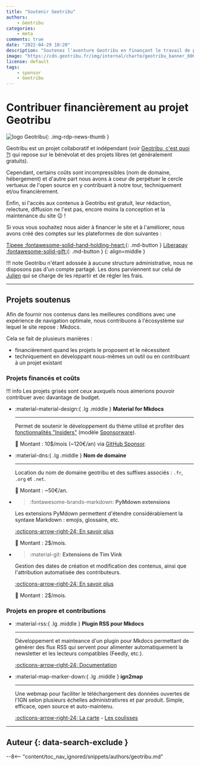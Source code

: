```yaml
---
title: "Soutenir Geotribu"
authors:
    - Geotribu
categories:
    - meta
comments: true
date: "2022-04-29 10:20"
description: "Soutenez l'aventure Geotribu en finançant le travail de personnes bénévoles et passionnées !"
image: "https://cdn.geotribu.fr/img/internal/charte/geotribu_banner_600x300.png"
license: default
tags:
    - sponsor
    - Geotribu
---
```


# Contribuer financièrement au projet Geotribu

![logo Geotribu](https://cdn.geotribu.fr/img/internal/charte/geotribu_logo_75x75.webp "logo Geotribu"){: .img-rdp-news-thumb }

Geotribu est un projet collaboratif et indépendant (voir [Geotribu, c'est quoi ?](/team/#geotribu-cest-quoi)) qui repose sur le bénévolat et des projets libres (et généralement gratuits).

Cependant, certains coûts sont incompressibles (nom de domaine, hébergement) et d'autre part nous avons à coeur de perpétuer le cercle vertueux de l'open source en y contribuant à notre tour, techniquement et/ou financièrement.

Enfin, si l'accès aux contenus à Geotribu est gratuit, leur rédaction, relecture, diffusion ne l'est pas, encore moins la conception et la maintenance du site :wink: !

Si vous vous souhaitez nous aider à financer le site et à l'améliorer, nous avons créé des comptes sur les plateformes de don suivantes :

[Tipeee :fontawesome-solid-hand-holding-heart:](https://fr.tipeee.com/geotribu/){: .md-button }
[Liberapay :fontawesome-solid-gift:](https://liberapay.com/Geotribu/){: .md-button }
{: align=middle }

!!! note
    Geotribu n'étant adossée à aucune structure administrative, nous ne disposons pas d'un compte partagé. Les dons parviennent sur celui de [Julien](/team/jmou) qui se charge de les répartir et de régler les frais.

----

## Projets soutenus

Afin de fournir nos contenus dans les meilleures conditions avec une expérience de navigation optimale, nous contribuons à l'écosystème sur lequel le site repose : Mkdocs.

Cela se fait de plusieurs manières :

- financièrement quand les projets le proposent et le nécessitent
- techniquement en développant nous-mêmes un outil ou en contribuant à un projet existant

### Projets financés et coûts

!!! info
    Les projets grisés sont ceux auxquels nous aimerions pouvoir contribuer avec davantage de budget.

<!-- markdownlint-disable MD033 -->
<div class="grid cards" markdown>

- :material-material-design:{ .lg .middle } __Material for Mkdocs__

    ----

    Permet de soutenir le développement du thème utilisé et profiter des [fonctionnalités "Insiders"](https://squidfunk.github.io/mkdocs-material/insiders/#exclusive-features) (modèle [Sponsorware](https://github.com/sponsorware/docs#sponsorware)).  

    :money_with_wings: Montant : 10$/mois (~120€/an) via [GitHub Sponsor](https://github.com/orgs/geotribu/sponsoring).

- :material-dns:{ .lg .middle } __Nom de domaine__

    ----

    Location du nom de domaine geotribu et des suffixes associés : `.fr`, `.org` et `.net`.

    :money_with_wings: Montant : ~50€/an.

- > :fontawesome-brands-markdown: __PyMdown extensions__

    Les extensions PyMdown permettent d'étendre considérablement la syntaxe Markdown : emojis, glossaire, etc.

    [:octicons-arrow-right-24: En savoir plus](https://facelessuser.github.io/pymdown-extensions/about/contributing/#become-a-sponsor)

    :money_with_wings: Montant : 2$/mois.

- > :material-git: __Extensions de Tim Vink__

    Gestion des dates de création et modification des contenus, ainsi que l'attribution automatisée des contributeurs.

    [:octicons-arrow-right-24: En savoir plus](https://github.com/sponsors/timvink?editing=false&preview=false&sponsor=geotribu)

    :money_with_wings: Montant : 2$/mois.

</div>
<!-- markdownlint-enable MD033 -->

### Projets en propre et contributions

<!-- markdownlint-disable MD033 -->
<div class="grid cards" markdown>

- :material-rss:{ .lg .middle } __Plugin RSS pour Mkdocs__

    ----

    Développement et mainteance d'un plugin pour Mkdocs permettant de générer des flux RSS qui servent pour alimenter automatiquement la newsletter et les lecteurs compatibles (Feedly, etc.).

    [:octicons-arrow-right-24: Documentation](https://guts.github.io/mkdocs-rss-plugin/)

- :material-map-marker-down:{ .lg .middle } __ign2map__

    ----

    Une webmap pour faciliter le téléchargement des données ouvertes de l'IGN selon plusieurs échelles administrativres et par produit. Simple, efficace, open source et auto-maintenu.

    [:octicons-arrow-right-24: La carte](https://geotribu.github.io/ign-fr-opendata-download-ui/index.html) - [Les coulisses](/articles/2021/2021-02-15_ignfr2map_carte_liens_IGN_open-data_7_etapes/)

</div>
<!-- markdownlint-enable MD033 -->

----

## Auteur {: data-search-exclude }

--8<-- "content/toc_nav_ignored/snippets/authors/geotribu.md"
